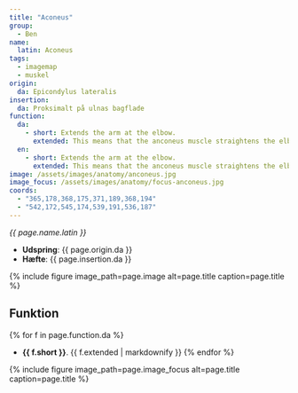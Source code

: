 ```yaml
---
title: "Aconeus"
group:
  - Ben
name:
  latin: Aconeus
tags:
  - imagemap
  - muskel
origin: 
  da: Epicondylus lateralis
insertion: 
  da: Proksimalt på ulnas bagflade
function: 
  da:
    - short: Extends the arm at the elbow.
      extended: This means that the anconeus muscle straightens the elbow joint such that there is an increase in the angle between the forearm and the upper arm.
  en:
    - short: Extends the arm at the elbow.
      extended: This means that the anconeus muscle straightens the elbow joint such that there is an increase in the angle between the forearm and the upper arm.
image: /assets/images/anatomy/anconeus.jpg
image_focus: /assets/images/anatomy/focus-anconeus.jpg
coords:
  - "365,178,368,175,371,189,368,194"
  - "542,172,545,174,539,191,536,187"
---
```


_{{ page.name.latin }}_

- **Udspring**: {{ page.origin.da }}
- **Hæfte**: {{ page.insertion.da }}

{% include figure image_path=page.image alt=page.title caption=page.title %}

## Funktion

{% for f in page.function.da %}
- **{{ f.short }}**.
  {{ f.extended | markdownify }}
{% endfor %}

{% include figure image_path=page.image_focus alt=page.title caption=page.title %}

